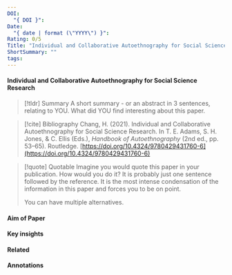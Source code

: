 ```yaml
---
DOI:
  "{ DOI }": 
Date:
  "{ date | format (\"YYYY\") }": 
Rating: 0/5
Title: "Individual and Collaborative Autoethnography for Social Science Research"
ShortSummary: ""
tags:
---
```



#### Individual and Collaborative Autoethnography for Social Science Research




> [!tldr] Summary
> A short summary - or an abstract in 3 sentences, relating to YOU. What did YOU find interesting about this paper. 

> [!cite] Bibliography
>Chang, H. (2021). Individual and Collaborative Autoethnography for Social Science Research. In T. E. Adams, S. H. Jones, & C. Ellis (Eds.), _Handbook of Autoethnography_ (2nd ed., pp. 53–65). Routledge. [https://doi.org/10.4324/9780429431760-6](https://doi.org/10.4324/9780429431760-6)

> [!quote] Quotable
> Imagine you would quote this paper in your publication. How would you do it? It is probably just one sentence followed by the reference. It is the most intense condensation of the information in this paper and forces you to be on point. 
> 
> You can have multiple alternatives. 


#### Aim of Paper


#### Key insights 


#### Related

#### Annotations




